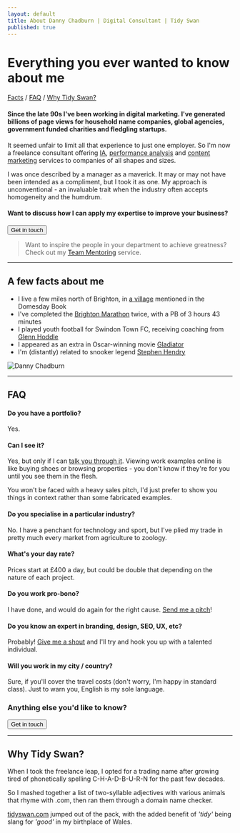 ```yaml
---
layout: default
title: About Danny Chadburn | Digital Consultant | Tidy Swan
published: true
---
```


# Everything you ever wanted to know about me

<a href="#facts">Facts</a> / <a href="#faq">FAQ</a> / <a href="#why">Why Tidy Swan?</a>

#### Since the late 90s I've been working in digital marketing. I've generated billions of page views for household name companies, global agencies, government funded charities and fledgling startups.

It seemed unfair to limit all that experience to just one employer. So I'm now a freelance consultant offering [IA](/content-information-architecture), [performance analysis](/content-campaign-analytics) and [content marketing](/creative-content-marketing) services to companies of all shapes and sizes.

I was once described by a manager as a maverick. It may or may not have been intended as a compliment, but I took it as one. My approach is unconventional - an invaluable trait when the industry often accepts homogeneity and the humdrum.

#### Want to discuss how I can apply my expertise to improve your business?

<a href="/contact"><button class="button">Get in touch</button></a>

> Want to inspire the people in your department to achieve greatness? Check out my [Team Mentoring](/consultancy/content-team-mentoring/) service.

<a name="facts"></a>

---

## A few facts about me

- I live a few miles north of Brighton, in [a village](https://www.wikiwand.com/en/Hurstpierpoint) mentioned in the Domesday Book
- I've completed the [Brighton Marathon](https://www.wikiwand.com/en/Brighton_Marathon) twice, with a PB of 3 hours 43 minutes
- I played youth football for Swindon Town FC, receiving coaching from [Glenn Hoddle](https://www.wikiwand.com/en/Glenn_Hoddle)
- I appeared as an extra in Oscar-winning movie [Gladiator](https://www.wikiwand.com/en/Gladiator_(2000_film))
- I'm (distantly) related to snooker legend [Stephen Hendry](https://www.wikiwand.com/en/Stephen_Hendry)

![Danny Chadburn]({{site.baseurl}}/assets/img/danny.png)

<a name="faq"></a>

---

## FAQ

#### Do you have a portfolio?
Yes.

#### Can I see it?
Yes, but only if I can [talk you through it](/contact). Viewing work examples online is like buying shoes or browsing properties - you don't know if they're for you until you see them in the flesh.

You won't be faced with a heavy sales pitch, I'd just prefer to show you things in context rather than some fabricated examples.

#### Do you specialise in a particular industry?
No. I have a penchant for technology and sport, but I've plied my trade in pretty much every market from agriculture to zoology.

#### What's your day rate?
Prices start at £400 a day, but could be double that depending on the nature of each project.

#### Do you work pro-bono?
I have done, and would do again for the right cause. [Send me a pitch](/contact)!

#### Do you know an expert in branding, design, SEO, UX, etc?
Probably! [Give me a shout](/contact) and I'll try and hook you up with a talented individual.

#### Will you work in my city / country?
Sure, if you'll cover the travel costs (don't worry, I'm happy in standard class). Just to warn you, English is my sole language.

### Anything else you'd like to know?

<a href="/contact"><button class="button">Get in touch</button></a>

<a name="why"></a>

---

## Why Tidy Swan?

When I took the freelance leap, I opted for a trading name after growing tired of phonetically spelling C-H-A-D-B-U-R-N for the past few decades.

So I mashed together a list of two-syllable adjectives with various animals that rhyme with .com, then ran them through a domain name checker.

[tidyswan.com](/index) jumped out of the pack, with the added benefit of _'tidy'_ being slang for _'good'_ in my birthplace of Wales.
